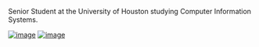 Senior Student at the University of Houston studying Computer Information Systems.


[![image](https://img.shields.io/badge/LinkedIn-0077B5?style=for-the-badge&logo=linkedin&logoColor=white)](https://www.linkedin.com/in/patrick-kurth/)
[![image](	https://img.shields.io/badge/React-20232A?style=for-the-badge&logo=react&logoColor=61DAFB)](https://kurth-patrick-site.netlify.app/)
